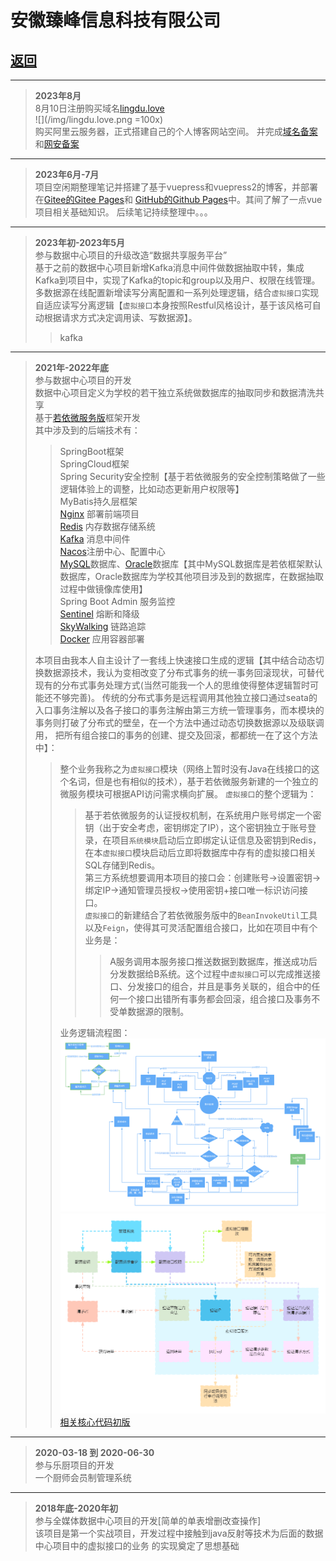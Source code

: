 # 安徽臻峰信息科技有限公司
## [返回](../../)









----
> **2023年8月**  
> 8月10日注册购买域名[lingdu.love](https://lingdu.love)  
> ![](/img/lingdu.love.png =100x)  
> 购买阿里云服务器，正式搭建自己的个人博客网站空间。
> 并完成[域名备案](https://beian.miit.gov.cn/#/Integrated/index)和[网安备案](http://www.beian.gov.cn/portal/registerSystemInfo?recordcode=34010402704001)  
> 

----
> **2023年6月-7月**  
> 项目空闲期整理笔记并搭建了基于vuepress和vuepress2的博客，并部署在[Gitee的Gitee Pages](https://gitee.com/lingdu990130556/vuepress-lingdu-v2)和
> [GitHub的Github Pages](https://github.com/lingdu990130556/vuepress-lingdu-v2/)中。其间了解了一点vue项目相关基础知识。
> 后续笔记持续整理中。。。

----
> **2023年初-2023年5月**  
> 参与数据中心项目的升级改造“数据共享服务平台”  
> 基于之前的数据中心项目新增Kafka消息中间件做数据抽取中转，集成Kafka到项目中，实现了Kafka的topic和group以及用户、权限在线管理。
> 多数据源在线配置新增读写分离配置和一系列处理逻辑，结合`虚拟接口`实现自适应读写分离逻辑【`虚拟接口`本身按照Restful风格设计，基于该风格可自动根据请求方式决定调用读、写数据源】。
>> kafka

----
> **2021年-2022年底**  
> 参与数据中心项目的开发  
> 数据中心项目定义为学校的若干独立系统做数据库的抽取同步和数据清洗共享  
> 基于[若依微服务版](https://gitee.com/y_project/RuoYi-Cloud)框架开发  
> 其中涉及到的后端技术有：
>> SpringBoot框架  
>> SpringCloud框架  
>> Spring Security安全控制【基于若依微服务的安全控制策略做了一些逻辑体验上的调整，比如动态更新用户权限等】  
>> MyBatis持久层框架  
>> [Nginx](/vuepress-lingdu-v2/Java周边/第三方插件/nginx/) 部署前端项目  
>> [Redis](/vuepress-lingdu-v2/Java周边/第三方插件/redis/redis.html) 内存数据存储系统  
>> [Kafka](/vuepress-lingdu-v2/Java周边/第三方插件/kafka/) 消息中间件  
>> [Nacos](/vuepress-lingdu-v2/Java周边/第三方插件/nacos/)注册中心、配置中心  
>> [MySQL](/vuepress-lingdu-v2/Java周边/基础/db/MySQL-v5.7.html)数据库、[Oracle](/vuepress-lingdu-v2/Java周边/第三方插件/ogg/)数据库【其中MySQL数据库是若依框架默认数据库，Oracle数据库为学校其他项目涉及到的数据库，在数据抽取过程中做镜像库使用】  
>> Spring Boot Admin 服务监控  
>> [Sentinel](/vuepress-lingdu-v2/Java周边/第三方插件/sentinel/sentinel.html) 熔断和降级  
>> [SkyWalking](/vuepress-lingdu-v2/Java周边/第三方插件/skywalking/skywalking.html) 链路追踪  
>> [Docker](/vuepress-lingdu-v2/Java周边/系统/docker/) 应用容器部署
>>
> 本项目由我本人自主设计了一套线上快速接口生成的逻辑【其中结合动态切换数据源技术，我认为变相改变了分布式事务的统一事务回滚现状，可替代现有的分布式事务处理方式(当然可能我一个人的思维使得整体逻辑暂时可能还不够完善)。
> 传统的分布式事务是远程调用其他独立接口通过seata的入口事务注解以及各子接口的事务注解由第三方统一管理事务，而本模块的事务则打破了分布式的壁垒，在一个方法中通过动态切换数据源以及级联调用，
> 把所有组合接口的事务的创建、提交及回滚，都都统一在了这个方法中】：
>> 整个业务我称之为`虚拟接口`模块（网络上暂时没有Java在线接口的这个名词，但是也有相似的技术），基于若依微服务新建的一个独立的微服务模块可根据API访问需求横向扩展。
>> `虚拟接口`的整个逻辑为：
>>> 基于若依微服务的认证授权机制，在系统用户账号绑定一个密钥（出于安全考虑，密钥绑定了IP），这个密钥独立于账号登录，在项目`系统模块`启动后立即绑定认证信息及密钥到Redis，在本`虚拟接口`模块启动后立即将数据库中存有的虚拟接口相关SQL存储到Redis。  
>>> 第三方系统想要调用本项目的接口会：创建账号->设置密钥->绑定IP->通知管理员授权->使用密钥+接口唯一标识访问接口。  
>>> `虚拟接口`的新建结合了若依微服务版中的`BeanInvokeUtil`工具以及`Feign`，使得其可灵活配置组合接口，比如在项目中有个业务是：
>>>> A服务调用本服务接口推送数据到数据库，推送成功后分发数据给B系统。这个过程中`虚拟接口`可以完成推送接口、分发接口的组合，并且是事务关联的，组合中的任何一个接口出错所有事务都会回滚，组合接口及事务不受单数据源的限制。
>>
>> 业务逻辑流程图：  
>> ![](./img/img.png)
>> ![](./img/关于虚拟接口请求安全问题.png)
>> [相关核心代码初版](https://blog.csdn.net/lingdu_dou/article/details/122537030)

----
> **2020-03-18 到 2020-06-30**  
> 参与乐厨项目的开发  
> 一个厨师会员制管理系统

----
> **2018年底-2020年初**  
> 参与全媒体数据中心项目的开发[简单的单表增删改查操作]  
> 该项目是第一个实战项目，开发过程中接触到java反射等技术为后面的数据中心项目中的虚拟接口的业务
> 的实现奠定了思想基础





